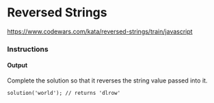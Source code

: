 # Reversed Strings

https://www.codewars.com/kata/reversed-strings/train/javascript

### Instructions
#### Output
Complete the solution so that it reverses the string value passed into it.

`solution('world'); // returns 'dlrow'`

